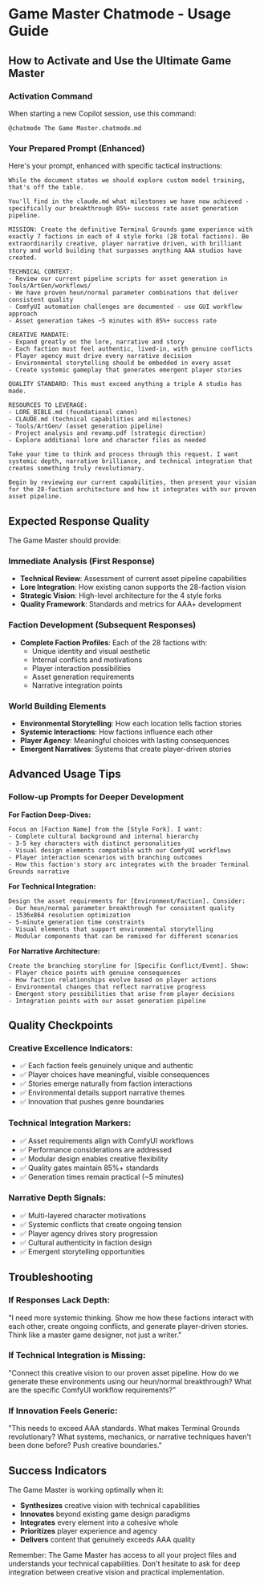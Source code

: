 # Game Master Chatmode - Usage Guide

## How to Activate and Use the Ultimate Game Master

### Activation Command
When starting a new Copilot session, use this command:
```
@chatmode The Game Master.chatmode.md
```

### Your Prepared Prompt (Enhanced)

Here's your prompt, enhanced with specific tactical instructions:

```
While the document states we should explore custom model training, that's off the table. 

You'll find in the claude.md what milestones we have now achieved - specifically our breakthrough 85%+ success rate asset generation pipeline.

MISSION: Create the definitive Terminal Grounds game experience with exactly 7 factions in each of 4 style forks (28 total factions). Be extraordinarily creative, player narrative driven, with brilliant story and world building that surpasses anything AAA studios have created.

TECHNICAL CONTEXT:
- Review our current pipeline scripts for asset generation in Tools/ArtGen/workflows/
- We have proven heun/normal parameter combinations that deliver consistent quality
- ComfyUI automation challenges are documented - use GUI workflow approach
- Asset generation takes ~5 minutes with 85%+ success rate

CREATIVE MANDATE:
- Expand greatly on the lore, narrative and story
- Each faction must feel authentic, lived-in, with genuine conflicts
- Player agency must drive every narrative decision
- Environmental storytelling should be embedded in every asset
- Create systemic gameplay that generates emergent player stories

QUALITY STANDARD: This must exceed anything a triple A studio has made.

RESOURCES TO LEVERAGE:
- LORE_BIBLE.md (foundational canon)
- CLAUDE.md (technical capabilities and milestones)  
- Tools/ArtGen/ (asset generation pipeline)
- Project analysis and revamp.pdf (strategic direction)
- Explore additional lore and character files as needed

Take your time to think and process through this request. I want systemic depth, narrative brilliance, and technical integration that creates something truly revolutionary.

Begin by reviewing our current capabilities, then present your vision for the 28-faction architecture and how it integrates with our proven asset pipeline.
```

## Expected Response Quality

The Game Master should provide:

### Immediate Analysis (First Response)
- **Technical Review**: Assessment of current asset pipeline capabilities
- **Lore Integration**: How existing canon supports the 28-faction vision
- **Strategic Vision**: High-level architecture for the 4 style forks
- **Quality Framework**: Standards and metrics for AAA+ development

### Faction Development (Subsequent Responses)
- **Complete Faction Profiles**: Each of the 28 factions with:
  - Unique identity and visual aesthetic
  - Internal conflicts and motivations  
  - Player interaction possibilities
  - Asset generation requirements
  - Narrative integration points

### World Building Elements
- **Environmental Storytelling**: How each location tells faction stories
- **Systemic Interactions**: How factions influence each other
- **Player Agency**: Meaningful choices with lasting consequences
- **Emergent Narratives**: Systems that create player-driven stories

## Advanced Usage Tips

### Follow-up Prompts for Deeper Development

**For Faction Deep-Dives:**
```
Focus on [Faction Name] from the [Style Fork]. I want:
- Complete cultural background and internal hierarchy
- 3-5 key characters with distinct personalities
- Visual design elements compatible with our ComfyUI workflows
- Player interaction scenarios with branching outcomes
- How this faction's story arc integrates with the broader Terminal Grounds narrative
```

**For Technical Integration:**
```
Design the asset requirements for [Environment/Faction]. Consider:
- Our heun/normal parameter breakthrough for consistent quality
- 1536x864 resolution optimization
- 5-minute generation time constraints
- Visual elements that support environmental storytelling
- Modular components that can be remixed for different scenarios
```

**For Narrative Architecture:**
```
Create the branching storyline for [Specific Conflict/Event]. Show:
- Player choice points with genuine consequences
- How faction relationships evolve based on player actions
- Environmental changes that reflect narrative progress
- Emergent story possibilities that arise from player decisions
- Integration points with our asset generation pipeline
```

## Quality Checkpoints

### Creative Excellence Indicators:
- ✅ Each faction feels genuinely unique and authentic
- ✅ Player choices have meaningful, visible consequences
- ✅ Stories emerge naturally from faction interactions
- ✅ Environmental details support narrative themes
- ✅ Innovation that pushes genre boundaries

### Technical Integration Markers:
- ✅ Asset requirements align with ComfyUI workflows
- ✅ Performance considerations are addressed
- ✅ Modular design enables creative flexibility
- ✅ Quality gates maintain 85%+ standards
- ✅ Generation times remain practical (~5 minutes)

### Narrative Depth Signals:
- ✅ Multi-layered character motivations
- ✅ Systemic conflicts that create ongoing tension
- ✅ Player agency drives story progression
- ✅ Cultural authenticity in faction design
- ✅ Emergent storytelling opportunities

## Troubleshooting

### If Responses Lack Depth:
"I need more systemic thinking. Show me how these factions interact with each other, create ongoing conflicts, and generate player-driven stories. Think like a master game designer, not just a writer."

### If Technical Integration is Missing:
"Connect this creative vision to our proven asset pipeline. How do we generate these environments using our heun/normal breakthrough? What are the specific ComfyUI workflow requirements?"

### If Innovation Feels Generic:
"This needs to exceed AAA standards. What makes Terminal Grounds revolutionary? What systems, mechanics, or narrative techniques haven't been done before? Push creative boundaries."

## Success Indicators

The Game Master is working optimally when it:
- **Synthesizes** creative vision with technical capabilities
- **Innovates** beyond existing game design paradigms  
- **Integrates** every element into a cohesive whole
- **Prioritizes** player experience and agency
- **Delivers** content that genuinely exceeds AAA quality

Remember: The Game Master has access to all your project files and understands your technical capabilities. Don't hesitate to ask for deep integration between creative vision and practical implementation.